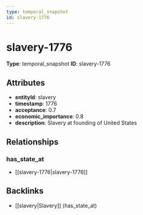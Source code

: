```yaml
---
type: temporal_snapshot
id: slavery-1776
---
```


# slavery-1776

**Type**: temporal_snapshot
**ID**: slavery-1776

## Attributes

- **entityId**: slavery
- **timestamp**: 1776
- **acceptance**: 0.7
- **economic_importance**: 0.8
- **description**: Slavery at founding of United States

## Relationships

### has_state_at

- [[slavery-1776|slavery-1776]]

## Backlinks

- [[slavery|Slavery]] (has_state_at)

